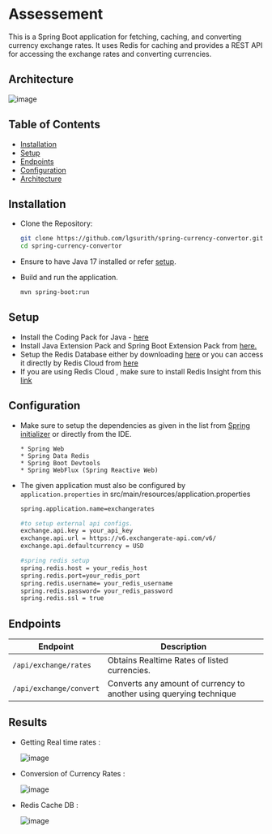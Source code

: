 # Assessement
This is a Spring Boot application for fetching, caching, and converting currency exchange rates. It uses Redis for caching and provides a REST API for accessing the exchange rates and converting currencies.


## Architecture 
![image](https://github.com/lgsurith/spring-currency-convertor/assets/117572209/13e4d41b-8f7e-4239-8a20-becc4330371b)

## Table of Contents 

- [Installation](#installation)
- [Setup](#setup)
- [Endpoints](#endpoints)
- [Configuration](#configuration)
- [Architecture](#architecture)

## Installation

* Clone the Repository:
  
  ```bash
  git clone https://github.com/lgsurith/spring-currency-convertor.git
  cd spring-currency-convertor
  ```

* Ensure to have Java 17 installed or refer [setup](#setup).
* Build and run the application.

  ```bash
  mvn spring-boot:run
  ```
## Setup

- Install the Coding Pack for Java - [here](https://code.visualstudio.com/docs/languages/java#_install-visual-studio-code-for-java) 
- Install Java Extension Pack and Spring Boot Extension Pack from [here.](https://code.visualstudio.com/docs/java/extensions)
- Setup the Redis Database either by downloading [here](https://redis.io/downloads/) or you can access it directly by Redis Cloud from [here](https://app.redislabs.com/#/)
- If you are using Redis Cloud , make sure to install Redis Insight from this [link](https://redis.io/insight/)

## Configuration
- Make sure to setup the dependencies as given in the list from [Spring initializer](https://start.spring.io/) or directly from the IDE.
  
  ```
  * Spring Web
  * Spring Data Redis
  * Spring Boot Devtools
  * Spring WebFlux (Spring Reactive Web)
  ```
- The given application must also be configured by ```application.properties``` in src/main/resources/application.properties
  
  ```bash
  spring.application.name=exchangerates

  #to setup external api configs.
  exchange.api.key = your_api_key
  exchange.api.url = https://v6.exchangerate-api.com/v6/
  exchange.api.defaultcurrency = USD
  
  #spring redis setup
  spring.redis.host = your_redis_host
  spring.redis.port=your_redis_port
  spring.redis.username= your_redis_username
  spring.redis.password= your_redis_password
  spring.redis.ssl = true
  ```

## Endpoints

| Endpoint           | Description                                                                                  |
|--------------------|----------------------------------------------------------------------------------------------|
| `/api/exchange/rates` | Obtains Realtime Rates of listed currencies.                                       |
| `/api/exchange/convert`  | Converts any amount of currency to another using querying technique  |


## Results

- Getting Real time rates :

  ![image](https://github.com/lgsurith/spring-currency-convertor/assets/117572209/e9701bde-1d07-44e5-ba85-7ffd53df096e)


- Conversion of Currency Rates :

  ![image](https://github.com/lgsurith/spring-currency-convertor/assets/117572209/56d1bf85-176a-44d4-b2c4-f5c4fef5170f)

- Redis Cache DB :

  ![image](https://github.com/lgsurith/spring-currency-convertor/assets/117572209/a1e9407b-fef5-4919-8fbb-f20d9ec753f2)

  

  



